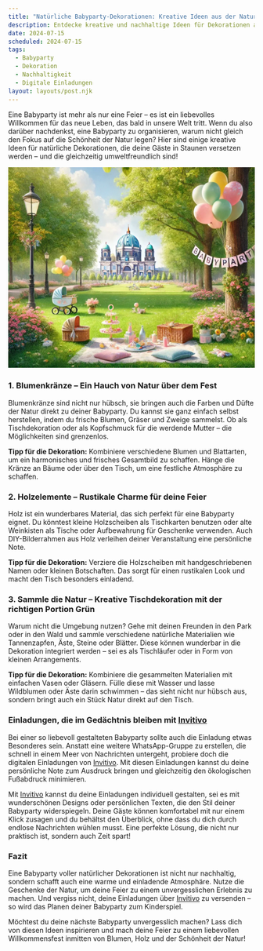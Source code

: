 ```yaml
---
title: "Natürliche Babyparty-Dekorationen: Kreative Ideen aus der Natur für unvergessliche Feiern"
description: Entdecke kreative und nachhaltige Ideen für Dekorationen aus natürlichen Materialien für deine Babyparty, inklusive persönlicher digitaler Einladungen, die das Erlebnis abrunden.
date: 2024-07-15
scheduled: 2024-07-15
tags:
  - Babyparty
  - Dekoration
  - Nachhaltigkeit
  - Digitale Einladungen
layout: layouts/post.njk
---
```


Eine Babyparty ist mehr als nur eine Feier – es ist ein liebevolles Willkommen für das neue Leben, das bald in unsere Welt tritt. Wenn du also darüber nachdenkst, eine Babyparty zu organisieren, warum nicht gleich den Fokus auf die Schönheit der Natur legen? Hier sind einige kreative Ideen für natürliche Dekorationen, die deine Gäste in Staunen versetzen werden – und die gleichzeitig umweltfreundlich sind!

![Natürliche Dekoration für eine Babyparty](/img/picnic-park.webp)

### 1. **Blumenkränze – Ein Hauch von Natur über dem Fest**

Blumenkränze sind nicht nur hübsch, sie bringen auch die Farben und Düfte der Natur direkt zu deiner Babyparty. Du kannst sie ganz einfach selbst herstellen, indem du frische Blumen, Gräser und Zweige sammelst. Ob als Tischdekoration oder als Kopfschmuck für die werdende Mutter – die Möglichkeiten sind grenzenlos.

**Tipp für die Dekoration:** Kombiniere verschiedene Blumen und Blattarten, um ein harmonisches und frisches Gesamtbild zu schaffen. Hänge die Kränze an Bäume oder über den Tisch, um eine festliche Atmosphäre zu schaffen.

### 2. **Holzelemente – Rustikale Charme für deine Feier**

Holz ist ein wunderbares Material, das sich perfekt für eine Babyparty eignet. Du könntest kleine Holzscheiben als Tischkarten benutzen oder alte Weinkisten als Tische oder Aufbewahrung für Geschenke verwenden. Auch DIY-Bilderrahmen aus Holz verleihen deiner Veranstaltung eine persönliche Note.

**Tipp für die Dekoration:** Verziere die Holzscheiben mit handgeschriebenen Namen oder kleinen Botschaften. Das sorgt für einen rustikalen Look und macht den Tisch besonders einladend.

### 3. **Sammle die Natur – Kreative Tischdekoration mit der richtigen Portion Grün**

Warum nicht die Umgebung nutzen? Gehe mit deinen Freunden in den Park oder in den Wald und sammle verschiedene natürliche Materialien wie Tannenzapfen, Äste, Steine oder Blätter. Diese können wunderbar in die Dekoration integriert werden – sei es als Tischläufer oder in Form von kleinen Arrangements.

**Tipp für die Dekoration:** Kombiniere die gesammelten Materialien mit einfachen Vasen oder Gläsern. Fülle diese mit Wasser und lasse Wildblumen oder Äste darin schwimmen – das sieht nicht nur hübsch aus, sondern bringt auch ein Stück Natur direkt auf den Tisch.

### **Einladungen, die im Gedächtnis bleiben mit [Invitivo](https://invitivo.com/create)**

Bei einer so liebevoll gestalteten Babyparty sollte auch die Einladung etwas Besonderes sein. Anstatt eine weitere WhatsApp-Gruppe zu erstellen, die schnell in einem Meer von Nachrichten untergeht, probiere doch die digitalen Einladungen von [Invitivo](https://invitivo.com). Mit diesen Einladungen kannst du deine persönliche Note zum Ausdruck bringen und gleichzeitig den ökologischen Fußabdruck minimieren.

Mit [Invitivo](https://invitivo.com/) kannst du deine Einladungen individuell gestalten, sei es mit wunderschönen Designs oder persönlichen Texten, die den Stil deiner Babyparty widerspiegeln. Deine Gäste können komfortabel mit nur einem Klick zusagen und du behältst den Überblick, ohne dass du dich durch endlose Nachrichten wühlen musst. Eine perfekte Lösung, die nicht nur praktisch ist, sondern auch Zeit spart!

### **Fazit**

Eine Babyparty voller natürlicher Dekorationen ist nicht nur nachhaltig, sondern schafft auch eine warme und einladende Atmosphäre. Nutze die Geschenke der Natur, um deine Feier zu einem unvergesslichen Erlebnis zu machen. Und vergiss nicht, deine Einladungen über [Invitivo](https://invitivo.com) zu versenden – so wird das Planen deiner Babyparty zum Kinderspiel.

Möchtest du deine nächste Babyparty unvergesslich machen? Lass dich von diesen Ideen inspirieren und mach deine Feier zu einem liebevollen Willkommensfest inmitten von Blumen, Holz und der Schönheit der Natur!
